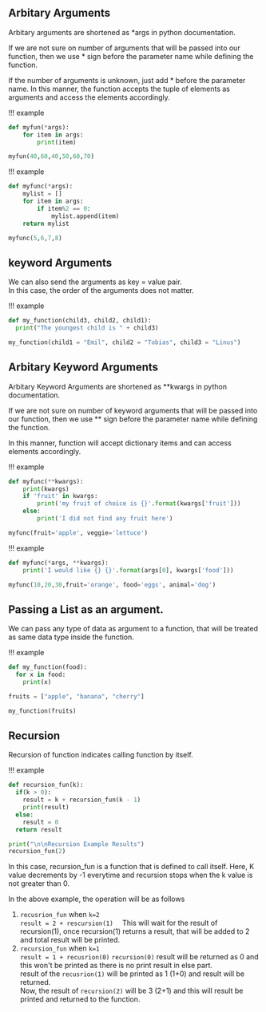 ## Arbitary Arguments

Arbitary arguments are shortened as *args in python documentation.

If we are not sure on number of arguments that will be passed into our function, then we use * sign before the parameter name while defining the function.

If the number of arguments is unknown, just add * before the parameter name.
In this manner, the function accepts the tuple of elements as arguments and access the elements accordingly.

!!! example
```python
def myfun(*args): 
    for item in args:
        print(item)

myfun(40,60,40,50,60,70)
```

!!! example
```python
def myfunc(*args):
    mylist = []
    for item in args:
        if item%2 == 0:
            mylist.append(item)
    return mylist

myfunc(5,6,7,8)
```

## keyword Arguments

We can also send the arguments as key = value pair.  
In this case, the order of the arguments does not matter.

!!! example
```python
def my_function(child3, child2, child1):
  print("The youngest child is " + child3)

my_function(child1 = "Emil", child2 = "Tobias", child3 = "Linus")
```

## Arbitary Keyword Arguments

Arbitary Keyword Arguments are shortened as **kwargs in python documentation.

If we are not sure on number of keyword arguments that will be passed into our function, then we use ** sign before the parameter name while defining the function.

In this manner, function will accept dictionary items and can access elements accordingly.

!!! example
```python
def myfunc(**kwargs):
    print(kwargs)
    if 'fruit' in kwargs:
        print('my fruit of choice is {}'.format(kwargs['fruit']))
    else:
        print('I did not find any fruit here')

myfunc(fruit='apple', veggie='lettuce')
```

!!! example
```python
def myfunc(*args, **kwargs):
    print('I would like {} {}'.format(args[0], kwargs['food']))

myfunc(10,20,30,fruit='orange', food='eggs', animal='dog')
```

## Passing a List as an argument.

We can pass any type of data as argument to a function, that will be treated as same data type inside the function.

!!! example
```python
def my_function(food):
  for x in food:
    print(x)

fruits = ["apple", "banana", "cherry"]

my_function(fruits)
``` 

## Recursion

Recursion of function indicates calling function by itself. 

!!! example
```python
def recursion_fun(k):
  if(k > 0):
    result = k + recursion_fun(k - 1)
    print(result)
  else:
    result = 0
  return result

print("\n\nRecursion Example Results")
recursion_fun(2)
```

In this case, recursion_fun is a function that is defined to call itself. 
Here, K value decrements by -1 everytime and recursion stops when the k value is not greater than 0.

In the above example, the operation will be as follows

1. `recusrion_fun` when `k=2`  
`result = 2 + rescursion(1)  `
This will wait for the result of recursion(1), once recursion(1) returns a result, that will be added to 2 and total result will be printed.  
2. `recursion_fun` when `k=1`  
`result = 1 + recusrion(0)`
`recursion(0)` result will be returned as 0 and this won't be printed as there is no print result in else part.  
result of the `recusrion(1)` will be printed as 1 (1+0) and result will be returned.  
Now, the result of `recursion(2)` will be 3 (2+1) and this will result be printed and returned to the function.  